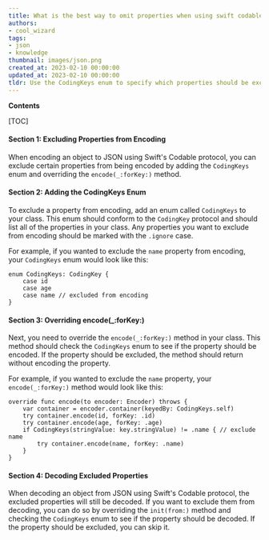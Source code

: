 ```yaml
---
title: What is the best way to omit properties when using swift codable?
authors:
- cool_wizard
tags:
- json
- knowledge
thumbnail: images/json.png
created_at: 2023-02-10 00:00:00
updated_at: 2023-02-10 00:00:00
tldr: Use the CodingKeys enum to specify which properties should be excluded from Codable.
---
```


**Contents**

[TOC]

#### Section 1: Excluding Properties from Encoding

When encoding an object to JSON using Swift's Codable protocol, you can exclude certain properties from being encoded by adding the `CodingKeys` enum and overriding the `encode(_:forKey:)` method.

#### Section 2: Adding the CodingKeys Enum

To exclude a property from encoding, add an enum called `CodingKeys` to your class. This enum should conform to the `CodingKey` protocol and should list all of the properties in your class. Any properties you want to exclude from encoding should be marked with the `.ignore` case.

For example, if you wanted to exclude the `name` property from encoding, your `CodingKeys` enum would look like this:

```
enum CodingKeys: CodingKey {
    case id
    case age
    case name // excluded from encoding
}
```

#### Section 3: Overriding encode(_:forKey:)

Next, you need to override the `encode(_:forKey:)` method in your class. This method should check the `CodingKeys` enum to see if the property should be encoded. If the property should be excluded, the method should return without encoding the property.

For example, if you wanted to exclude the `name` property, your `encode(_:forKey:)` method would look like this:

```
override func encode(to encoder: Encoder) throws {
    var container = encoder.container(keyedBy: CodingKeys.self)
    try container.encode(id, forKey: .id)
    try container.encode(age, forKey: .age)
    if CodingKeys(stringValue: key.stringValue) != .name { // exclude name
        try container.encode(name, forKey: .name)
    }
}
```

#### Section 4: Decoding Excluded Properties

When decoding an object from JSON using Swift's Codable protocol, the excluded properties will still be decoded. If you want to exclude them from decoding, you can do so by overriding the `init(from:)` method and checking the `CodingKeys` enum to see if the property should be decoded. If the property should be excluded, you can skip it.
